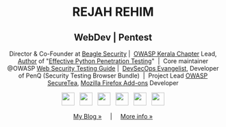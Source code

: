 <h1 align='center'> REJAH REHIM</h1>
<h2 align='center' > WebDev | Pentest </h2>

<p align='center' >Director &amp; Co-Founder at <a target="_blank" href="https://beaglesecurity.com">Beagle Security</a> |&nbsp;
<a target="_blank" href="https://kerala.owasp.org">OWASP Kerala Chapter</a> Lead, <a href="https://www.amazon.com/author/rejahrehim">Author</a> of "<a target="_blank" href="https://www.amazon.com/Mastering-Python-Penetration-Testing-Rejah-ebook/dp/B01C2XX8XI">Effective Python Penetration Testing</a>" &nbsp;|&nbsp;
Core maintainer @OWASP <a target="_blank" href="https://github.com/OWASP/wstg">Web Security Testing Guide</a>&nbsp;|&nbsp; <a target="_blank" href="https://www.peerlyst.com/posts/peerlyst-community-ebook-50-influential-devsecops-professionals-peerlyst"> DevSecOps Evangelist</a>,  Developer of PenQ (Security Testing Browser Bundle) &nbsp;|&nbsp;
Project Lead <a target="_blank" href="https://securetea.org/">OWASP SecureTea</a>, <a target="_blank" href="https://addons.mozilla.org/en-US/firefox/user/6111533/">Mozilla Firefox Add-ons</a> Developer

</p>
<div align='center'>
<a href="https://twitter.com/rejah_rehim"><img height="30" src="https://simpleicons.org/icons/x.svg"></a>&nbsp;&nbsp;
<a href="https://www.linkedin.com/in/rejah"><img height="30" src="https://simpleicons.org/icons/linkedin.svg"></a>&nbsp;&nbsp;
<a href="https://www.facebook.com/rejah.rehim"><img height="30" src="https://simpleicons.org/icons/facebook.svg"></a>&nbsp;&nbsp;
<a href="https://keybase.io/rejah"><img height="30"  src="https://img.shields.io/keybase/pgp/rejah?label=GPG"></a>&nbsp;&nbsp;
<a href="https://rejahrehim.com/assets/rejah.pub"><img height="30" src="https://img.shields.io/badge/Pub Key-orange"></a>&nbsp;&nbsp;
<a href="https://addons.mozilla.org/en-US/firefox/user/Rejah"><img height="30" src="https://simpleicons.org/icons/firefox.svg"></a>
</div>


<p align='center'>
<a href="https://beaglesecurity.com/blog/" >My Blog &#187;</a>&nbsp;&nbsp;&nbsp;&nbsp;&nbsp;|&nbsp;&nbsp;&nbsp;&nbsp;&nbsp;<a href="https://rejahrehim.com" id="moreinfo">More info &#187;</a>
</p>
